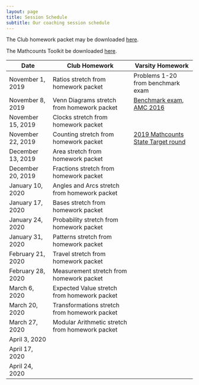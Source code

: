 ```yaml
---
layout: page
title: Session Schedule
subtitle: Our coaching session schedule
---
```


The Club homework packet may be downloaded <a href="/files/Homework%20Packet.pdf">here</a>.

The Mathcounts Toolkit be downloaded <a href="/files/Mathcounts%20Toolkit.pdf">here</a>.

| Date | Club Homework | Varsity Homework |
| ------------- |-------------| ----|
|November 1, 2019 | Ratios stretch from homework packet | Problems 1-20 from benchmark exam
|November 8, 2019 | Venn Diagrams stretch from homework packet | <a href="/files/RMS%201920B%20Exam.pdf" target="_blank">Benchmark exam</a>, <a href="https://artofproblemsolving.com/wiki/index.php/2016_AMC_8_Problems" target="_blank">AMC 2016</a>
|November 15, 2019 | Clocks stretch from homework packet |
|November 22, 2019 | Counting stretch from homework packet | <a href="https://www.mathcounts.org/sites/default/files/2019%20State%20Competition%20Target%20Round.pdf">2019 Mathcounts State Target round</a> 
|December 13, 2019 | Area stretch from homework packet | 
|December 20, 2019 | Fractions stretch from homework packet | 
|January 10, 2020 | Angles and Arcs stretch from homework packet | 
|January 17, 2020 | Bases stretch from homework packet | 
|January 24, 2020 | Probability stretch from homework packet | 
|January 31, 2020 | Patterns stretch from homework packet | 
|February 21, 2020 | Travel stretch from homework packet | 
|February 28, 2020 | Measurement stretch from homework packet | 
|March 6, 2020 | Expected Value stretch from homework packet | 
|March 20, 2020 | Transformations stretch from homework packet | 
|March 27, 2020 | Modular Arithmetic stretch from homework packet | 
|April 3, 2020 | | 
|April 17, 2020 | | 
|April 24, 2020 | | 